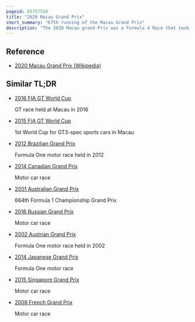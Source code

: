 ```yaml
---
pageid: 65757550
title: "2020 Macau Grand Prix"
short_summary: "67th running of the Macau Grand Prix"
description: "The 2020 Macau grand Prix was a Formula 4 Race that took Place on november 22 2020 in the Streets of Macau. Because of strict Chinese Quarantine Regulations brought on by the Covid-19 Pandemic, the Race became an F4 Event for the first Time in 37 Years and was Part of the Fédération Internationale de L'Automobile -administered China Formula 4 Championship. The Event featured two Races: an eight-lap Qualifying Race to set the Grid for the twelve-lap main Event. The 2020 Macau grand Prix was the 67th Running of the Race the first for f4 Cars and the final Meeting of the three-round 2020 China formula 4 Championship."
---
```


## Reference

- [2020 Macau Grand Prix (Wikipedia)](https://en.wikipedia.org/?curid=65757550)

## Similar TL;DR

- [2016 FIA GT World Cup](/tldr/en/2016-fia-gt-world-cup)

  GT race held at Macau in 2016

- [2015 FIA GT World Cup](/tldr/en/2015-fia-gt-world-cup)

  1st World Cup for GT3-spec sports cars in Macau

- [2012 Brazilian Grand Prix](/tldr/en/2012-brazilian-grand-prix)

  Formula One motor race held in 2012

- [2014 Canadian Grand Prix](/tldr/en/2014-canadian-grand-prix)

  Motor car race

- [2001 Australian Grand Prix](/tldr/en/2001-australian-grand-prix)

  664th Formula 1 Championship Grand Prix

- [2016 Russian Grand Prix](/tldr/en/2016-russian-grand-prix)

  Motor car race

- [2002 Austrian Grand Prix](/tldr/en/2002-austrian-grand-prix)

  Formula One motor race held in 2002

- [2014 Japanese Grand Prix](/tldr/en/2014-japanese-grand-prix)

  Formula One motor race

- [2015 Singapore Grand Prix](/tldr/en/2015-singapore-grand-prix)

  Motor car race

- [2008 French Grand Prix](/tldr/en/2008-french-grand-prix)

  Motor car race
